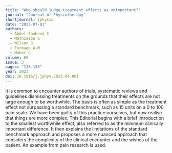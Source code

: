 ```yaml
---
title: "Who should judge treatment effects as unimportant?"
journal: "Journal of Physiotherapy"
shortjournal: jphysio
date: "2023-07-01"
authors:
  - Abdel-Shaheed C
  - Mathieson S
  - Wilson R
  - Furmage A-M
  - Maher C
volume: 69
issue: 3
pages: "133-135"
year: 2023
doi: 10.1016/j.jphys.2023.04.001
---
```


It is common to encounter authors of trials, systematic reviews and guidelines dismissing treatments on the grounds that their effects are not large enough to be worthwhile. The basis is often as simple as the treatment effect not surpassing a standard benchmark, such as 15 units on a 0 to 100 pain scale. We have been guilty of this practice ourselves, but now realise that things are more complex. This Editorial begins with a brief introduction to the smallest worthwhile effect, also referred to as the minimum clinically important difference. It then explains the limitations of the standard benchmark approach and proposes a more nuanced approach that considers the complexity of the clinical encounter and the wishes of the patient. An example from pain research is used.
